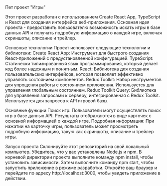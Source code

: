 Пет проект "Игры"

Этот проект разработан с использованием Create React App, TypeScript и React для создания интерфейса веб-приложения. Основная идея проекта - предоставить пользователю возможность искать игры в базе данных API и получать подробную информацию о каждой игре, включая скриншоты, описание и трейлер.

Основные технологии Проект использует следующие технологии и библиотеки: Create React App: Инструмент для быстрого создания React-приложений с предустановленной конфигурацией. TypeScript: Статически типизированный язык программирования, который делает код более надежным и понятным. React: Библиотека для создания пользовательских интерфейсов, которая позволяет эффективно управлять состоянием компонентов. Redux Toolkit: Набор инструментов для упрощения работы с состоянием приложения. Используется для управления глобальным состоянием. Redux Toolkit Query: Библиотека для управления запросами к серверу, интегрированная с Redux Toolkit. Используется для запросов к API игровой базы.

Основные функции Поиск игр: Пользователи могут осуществлять поиск игр в базе данных API. Результаты отображаются в виде карточек с основной информацией о каждой игре. Подробная информация: При нажатии на карточку игры, пользователь может просмотреть подробную информацию, такую как скриншоты, описание и трейлер игры.

Запуск проекта Склонируйте этот репозиторий на свой локальный компьютер. Убедитесь, что у вас установлены Node.js и npm. В корневой директории проекта выполните команду npm install, чтобы установить зависимости. Затем выполните команду npm start, чтобы запустить приложение в режиме разработки. Откройте ваш браузер и перейдите по адресу http://localhost:3000, чтобы увидеть приложение в действии.
